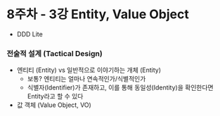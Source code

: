 # 8주차 - 3강 Entity, Value Object

* DDD Lite

### 전술적 설계 (Tactical Design)
* 엔티티 (Entity) vs 일반적으로 이야기하는 개체 (Entity)
  * 보통? 엔티티는 얼마나 연속적인가/식별적인가
  * 식별자(Identifier)가 존재하고, 이를 통해 동일성(Identity)을 확인한다면 Entity라고 할 수 있다
* 값 객체 (Value Object, VO)